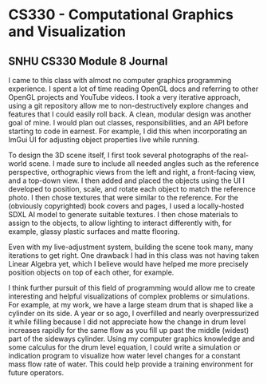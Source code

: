 # CS330 - Computational Graphics and Visualization
## SNHU CS330 Module 8 Journal

I came to this class with almost no computer graphics programming experience.
I spent a lot of time reading OpenGL docs and referring to other OpenGL
projects and YouTube videos. I took a very iterative approach, using a git
repository allow me to non-destructively explore changes and features that I
could easily roll back. A clean, modular design was another goal of mine. I
would plan out classes, responsibilities, and an API before starting to code in
earnest. For example, I did this when incorporating an ImGui UI for adjusting
object properties live while running.

To design the 3D scene itself, I first took several photographs of the
real-world scene. I made sure to include all needed angles such as the
reference perspective, orthographic views from the left and right, a
front-facing view, and a top-down view. I then added and placed the objects
using the UI I developed to position, scale, and rotate each object to match
the reference photo. I then chose textures that were similar to the reference.
For the (obviously copyrighted) book covers and pages, I used a locally-hosted
SDXL AI model to generate suitable textures. I then chose materials to assign
to the objects, to allow lighting to interact differently with, for example,
glassy plastic surfaces and matte flooring.

Even with my live-adjustment system, building the scene took many, many
iterations to get right. One drawback I had in this class was not having taken
Linear Algebra yet, which I believe would have helped me more precisely
position objects on top of each other, for example.

I think further pursuit of this field of programming would allow me to create
interesting and helpful visualizations of complex problems or simulations. For
example, at my work, we have a large steam drum that is shaped like a cylinder
on its side. A year or so ago, I overfilled and nearly overpressurized it while
filling because I did not appreciate how the change in drum level increases
rapidly for the same flow as you fill up past the middle (widest) part of the
sideways cylinder. Using my computer graphics knowledge and some calculus for
the drum level equation, I could write a simulation or indication program to
visualize how water level changes for a constant mass flow rate of water. This
could help provide a training environment for future operators.
